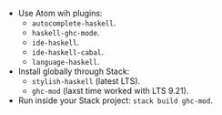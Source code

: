 - Use Atom wih plugins:
  - `autocomplete-haskell`.
  - `haskell-ghc-mode`.
  - `ide-haskell`.
  - `ide-haskell-cabal`.
  - `language-haskell`.
- Install globally through Stack:
  - `stylish-haskell` (latest LTS).
  - `ghc-mod` (laxst time worked with LTS 9.21).
- Run inside your Stack project: `stack build ghc-mod`.
